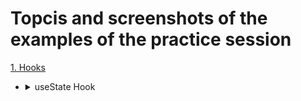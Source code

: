 # Topcis and screenshots of the examples of the practice session
[1. Hooks](#hooks)
- <details>
  <summary>useState Hook</summary>
    <h3>useState with previous state</h3>
    <img src="https://github.com/Razi-Azam/my-react-doc/assets/106505820/044a9165-9655-41f7-b9da-c76b68ae1bf0" width="350" height="100" />
  
    ```javascript
      const incrementFive = () => {
      for(let i = 0; i < 5; i++) {
        // setCount(count + 1) //Bug: shows 1 everytime the button is clicked because the count is not incremented based on the previous value.
        setCount(prev => prev + 1) // increment by 1 beucase the count uses the prev value to make increment
      }
      }
    ```
  </details>
